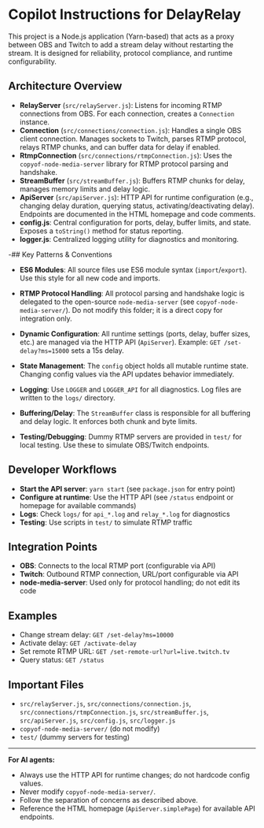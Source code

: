 # Copilot Instructions for DelayRelay

This project is a Node.js application (Yarn-based) that acts as a proxy between OBS and Twitch to add a stream delay without restarting the stream. It is designed for reliability, protocol compliance, and runtime configurability.

## Architecture Overview

-  **RelayServer** (`src/relayServer.js`): Listens for incoming RTMP connections from OBS. For each connection, creates a `Connection` instance.
-  **Connection** (`src/connections/connection.js`): Handles a single OBS client connection. Manages sockets to Twitch, parses RTMP protocol, relays RTMP chunks, and can buffer data for delay if enabled.
-  **RtmpConnection** (`src/connections/rtmpConnection.js`): Uses the `copyof-node-media-server` library for RTMP protocol parsing and handshake.
-  **StreamBuffer** (`src/streamBuffer.js`): Buffers RTMP chunks for delay, manages memory limits and delay logic.
-  **ApiServer** (`src/apiServer.js`): HTTP API for runtime configuration (e.g., changing delay duration, querying status, activating/deactivating delay). Endpoints are documented in the HTML homepage and code comments.
-  **config.js**: Central configuration for ports, delay, buffer limits, and state. Exposes a `toString()` method for status reporting.
-  **logger.js**: Centralized logging utility for diagnostics and monitoring.

-## Key Patterns & Conventions

-  **ES6 Modules**: All source files use ES6 module syntax (`import`/`export`). Use this style for all new code and imports.

-  **RTMP Protocol Handling**: All protocol parsing and handshake logic is delegated to the open-source `node-media-server` (see `copyof-node-media-server/`). Do not modify this folder; it is a direct copy for integration only.
-  **Dynamic Configuration**: All runtime settings (ports, delay, buffer sizes, etc.) are managed via the HTTP API (`ApiServer`). Example: `GET /set-delay?ms=15000` sets a 15s delay.
-  **State Management**: The `config` object holds all mutable runtime state. Changing config values via the API updates behavior immediately.
-  **Logging**: Use `LOGGER` and `LOGGER_API` for all diagnostics. Log files are written to the `logs/` directory.
-  **Buffering/Delay**: The `StreamBuffer` class is responsible for all buffering and delay logic. It enforces both chunk and byte limits.
-  **Testing/Debugging**: Dummy RTMP servers are provided in `test/` for local testing. Use these to simulate OBS/Twitch endpoints.

## Developer Workflows

-  **Start the API server**: `yarn start` (see `package.json` for entry point)
-  **Configure at runtime**: Use the HTTP API (see `/status` endpoint or homepage for available commands)
-  **Logs**: Check `logs/` for `api_*.log` and `relay_*.log` for diagnostics
-  **Testing**: Use scripts in `test/` to simulate RTMP traffic

## Integration Points

-  **OBS**: Connects to the local RTMP port (configurable via API)
-  **Twitch**: Outbound RTMP connection, URL/port configurable via API
-  **node-media-server**: Used only for protocol handling; do not edit its code

## Examples

-  Change stream delay: `GET /set-delay?ms=10000`
-  Activate delay: `GET /activate-delay`
-  Set remote RTMP URL: `GET /set-remote-url?url=live.twitch.tv`
-  Query status: `GET /status`

## Important Files

-  `src/relayServer.js`, `src/connections/connection.js`, `src/connections/rtmpConnection.js`, `src/streamBuffer.js`, `src/apiServer.js`, `src/config.js`, `src/logger.js`
-  `copyof-node-media-server/` (do not modify)
-  `test/` (dummy servers for testing)

---

**For AI agents:**

-  Always use the HTTP API for runtime changes; do not hardcode config values.
-  Never modify `copyof-node-media-server/`.
-  Follow the separation of concerns as described above.
-  Reference the HTML homepage (`ApiServer.simplePage`) for available API endpoints.
